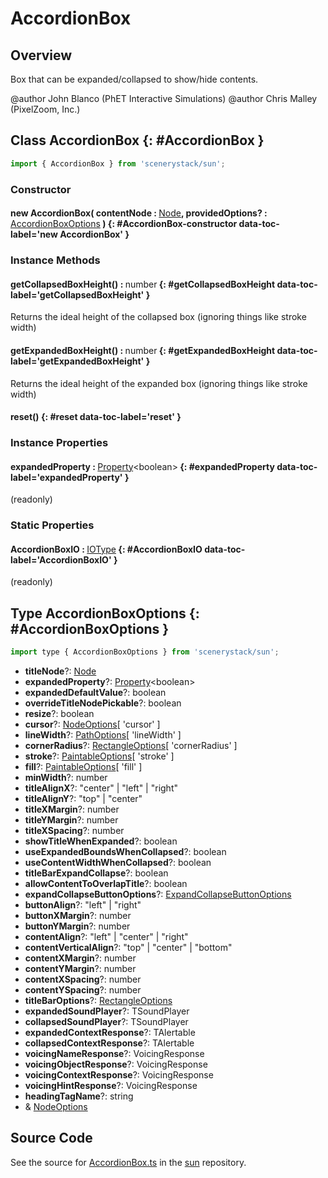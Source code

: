 # AccordionBox

## Overview

Box that can be expanded/collapsed to show/hide contents.

@author John Blanco (PhET Interactive Simulations)
@author Chris Malley (PixelZoom, Inc.)

## Class AccordionBox {: #AccordionBox }


```js
import { AccordionBox } from 'scenerystack/sun';
```
### Constructor

#### new AccordionBox( contentNode : <span style="font-weight: 400;">[Node](../scenery/Node.md)</span>, providedOptions? : <span style="font-weight: 400;">[AccordionBoxOptions](../sun/AccordionBox.md#AccordionBoxOptions)</span> ) {: #AccordionBox-constructor data-toc-label='new AccordionBox' }

### Instance Methods

#### getCollapsedBoxHeight() : <span style="font-weight: 400;"><span style="color: hsla(calc(var(--md-hue) + 180deg),80%,40%,1);">number</span></span> {: #getCollapsedBoxHeight data-toc-label='getCollapsedBoxHeight' }

Returns the ideal height of the collapsed box (ignoring things like stroke width)

#### getExpandedBoxHeight() : <span style="font-weight: 400;"><span style="color: hsla(calc(var(--md-hue) + 180deg),80%,40%,1);">number</span></span> {: #getExpandedBoxHeight data-toc-label='getExpandedBoxHeight' }

Returns the ideal height of the expanded box (ignoring things like stroke width)

#### reset() {: #reset data-toc-label='reset' }

### Instance Properties

#### expandedProperty : <span style="font-weight: 400;">[Property](../axon/Property.md)&lt;<span style="color: hsla(calc(var(--md-hue) + 180deg),80%,40%,1);">boolean</span>&gt;</span> {: #expandedProperty data-toc-label='expandedProperty' }

(readonly)

### Static Properties

#### AccordionBoxIO : <span style="font-weight: 400;">[IOType](../tandem/IOType.md)</span> {: #AccordionBoxIO data-toc-label='AccordionBoxIO' }

(readonly)



## Type AccordionBoxOptions {: #AccordionBoxOptions }


```js
import type { AccordionBoxOptions } from 'scenerystack/sun';
```


- **titleNode**?: [Node](../scenery/Node.md)
- **expandedProperty**?: [Property](../axon/Property.md)&lt;<span style="color: hsla(calc(var(--md-hue) + 180deg),80%,40%,1);">boolean</span>&gt;
- **expandedDefaultValue**?: <span style="color: hsla(calc(var(--md-hue) + 180deg),80%,40%,1);">boolean</span>
- **overrideTitleNodePickable**?: <span style="color: hsla(calc(var(--md-hue) + 180deg),80%,40%,1);">boolean</span>
- **resize**?: <span style="color: hsla(calc(var(--md-hue) + 180deg),80%,40%,1);">boolean</span>
- **cursor**?: [NodeOptions](../scenery/Node.md#NodeOptions)[ 'cursor' ]
- **lineWidth**?: [PathOptions](../scenery/Path.md#PathOptions)[ 'lineWidth' ]
- **cornerRadius**?: [RectangleOptions](../scenery/Rectangle.md#RectangleOptions)[ 'cornerRadius' ]
- **stroke**?: [PaintableOptions](../scenery/Paintable.md#PaintableOptions)[ 'stroke' ]
- **fill**?: [PaintableOptions](../scenery/Paintable.md#PaintableOptions)[ 'fill' ]
- **minWidth**?: <span style="color: hsla(calc(var(--md-hue) + 180deg),80%,40%,1);">number</span>
- **titleAlignX**?: "center" | "left" | "right"
- **titleAlignY**?: "top" | "center"
- **titleXMargin**?: <span style="color: hsla(calc(var(--md-hue) + 180deg),80%,40%,1);">number</span>
- **titleYMargin**?: <span style="color: hsla(calc(var(--md-hue) + 180deg),80%,40%,1);">number</span>
- **titleXSpacing**?: <span style="color: hsla(calc(var(--md-hue) + 180deg),80%,40%,1);">number</span>
- **showTitleWhenExpanded**?: <span style="color: hsla(calc(var(--md-hue) + 180deg),80%,40%,1);">boolean</span>
- **useExpandedBoundsWhenCollapsed**?: <span style="color: hsla(calc(var(--md-hue) + 180deg),80%,40%,1);">boolean</span>
- **useContentWidthWhenCollapsed**?: <span style="color: hsla(calc(var(--md-hue) + 180deg),80%,40%,1);">boolean</span>
- **titleBarExpandCollapse**?: <span style="color: hsla(calc(var(--md-hue) + 180deg),80%,40%,1);">boolean</span>
- **allowContentToOverlapTitle**?: <span style="color: hsla(calc(var(--md-hue) + 180deg),80%,40%,1);">boolean</span>
- **expandCollapseButtonOptions**?: [ExpandCollapseButtonOptions](../sun/ExpandCollapseButton.md#ExpandCollapseButtonOptions)
- **buttonAlign**?: "left" | "right"
- **buttonXMargin**?: <span style="color: hsla(calc(var(--md-hue) + 180deg),80%,40%,1);">number</span>
- **buttonYMargin**?: <span style="color: hsla(calc(var(--md-hue) + 180deg),80%,40%,1);">number</span>
- **contentAlign**?: "left" | "center" | "right"
- **contentVerticalAlign**?: "top" | "center" | "bottom"
- **contentXMargin**?: <span style="color: hsla(calc(var(--md-hue) + 180deg),80%,40%,1);">number</span>
- **contentYMargin**?: <span style="color: hsla(calc(var(--md-hue) + 180deg),80%,40%,1);">number</span>
- **contentXSpacing**?: <span style="color: hsla(calc(var(--md-hue) + 180deg),80%,40%,1);">number</span>
- **contentYSpacing**?: <span style="color: hsla(calc(var(--md-hue) + 180deg),80%,40%,1);">number</span>
- **titleBarOptions**?: [RectangleOptions](../scenery/Rectangle.md#RectangleOptions)
- **expandedSoundPlayer**?: TSoundPlayer
- **collapsedSoundPlayer**?: TSoundPlayer
- **expandedContextResponse**?: TAlertable
- **collapsedContextResponse**?: TAlertable
- **voicingNameResponse**?: VoicingResponse
- **voicingObjectResponse**?: VoicingResponse
- **voicingContextResponse**?: VoicingResponse
- **voicingHintResponse**?: VoicingResponse
- **headingTagName**?: <span style="color: hsla(calc(var(--md-hue) + 180deg),80%,40%,1);">string</span>
- &amp; [NodeOptions](../scenery/Node.md#NodeOptions)




## Source Code

See the source for [AccordionBox.ts](https://github.com/phetsims/sun/blob/main/js/AccordionBox.ts) in the [sun](https://github.com/phetsims/sun) repository.
